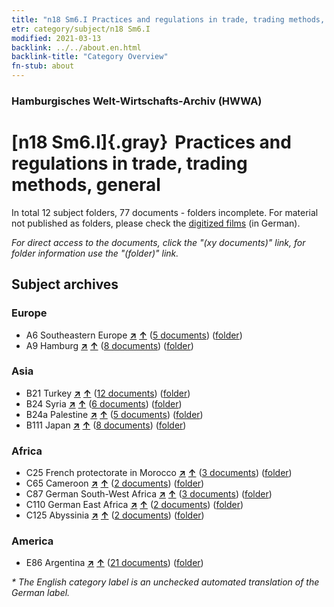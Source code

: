 ```yaml
---
title: "n18 Sm6.I Practices and regulations in trade, trading methods, general"
etr: category/subject/n18 Sm6.I
modified: 2021-03-13
backlink: ../../about.en.html
backlink-title: "Category Overview"
fn-stub: about
---
```


### Hamburgisches Welt-Wirtschafts-Archiv (HWWA)
# [n18 Sm6.I]{.gray}&#8201; Practices and regulations in trade, trading methods, general&#160; 





In total 12 subject folders, 77 documents - folders incomplete.
For material not published as folders, please check the [digitized films](/film/h1_sh) (in German).

_For direct access to the documents, click the "(xy documents)" link, for folder information use the "(folder)" link._

## Subject archives



### Europe

- A6 Southeastern Europe [**&nearr;**](../../../geo/i/140900/about.en.html "Southeastern Europe (all folders)") [**&uarr;**](../../../geo/about.en.html#A6 "Country category system") (<a href="https://pm20.zbw.eu/dfgview/sh/140900,145268" title="about: Southeastern Europe : Practices and regulations in trade, trading methods, general" target="_blank">5 documents</a>) ([folder](http://purl.org/pressemappe20/folder/sh/140900,145268))
- A9 Hamburg [**&nearr;**](../../../geo/i/140905/about.en.html "Hamburg (all folders)") [**&uarr;**](../../../geo/about.en.html#A9 "Country category system") (<a href="https://pm20.zbw.eu/dfgview/sh/140905,145268" title="about: Hamburg : Practices and regulations in trade, trading methods, general" target="_blank">8 documents</a>) ([folder](http://purl.org/pressemappe20/folder/sh/140905,145268))

### Asia

- B21 Turkey [**&nearr;**](../../../geo/i/141111/about.en.html "Turkey (all folders)") [**&uarr;**](../../../geo/about.en.html#B21 "Country category system") (<a href="https://pm20.zbw.eu/dfgview/sh/141111,145268" title="about: Turkey : Practices and regulations in trade, trading methods, general" target="_blank">12 documents</a>) ([folder](http://purl.org/pressemappe20/folder/sh/141111,145268))
- B24 Syria [**&nearr;**](../../../geo/i/141114/about.en.html "Syria (all folders)") [**&uarr;**](../../../geo/about.en.html#B24 "Country category system") (<a href="https://pm20.zbw.eu/dfgview/sh/141114,145268" title="about: Syria : Practices and regulations in trade, trading methods, general" target="_blank">6 documents</a>) ([folder](http://purl.org/pressemappe20/folder/sh/141114,145268))
- B24a Palestine [**&nearr;**](../../../geo/i/141115/about.en.html "Palestine (all folders)") [**&uarr;**](../../../geo/about.en.html#B24a "Country category system") (<a href="https://pm20.zbw.eu/dfgview/sh/141115,145268" title="about: Palestine : Practices and regulations in trade, trading methods, general" target="_blank">5 documents</a>) ([folder](http://purl.org/pressemappe20/folder/sh/141115,145268))
- B111 Japan [**&nearr;**](../../../geo/i/141272/about.en.html "Japan (all folders)") [**&uarr;**](../../../geo/about.en.html#B111 "Country category system") (<a href="https://pm20.zbw.eu/dfgview/sh/141272,145268" title="about: Japan : Practices and regulations in trade, trading methods, general" target="_blank">8 documents</a>) ([folder](http://purl.org/pressemappe20/folder/sh/141272,145268))

### Africa

- C25 French protectorate in Morocco [**&nearr;**](../../../geo/i/141358/about.en.html "French protectorate in Morocco (all folders)") [**&uarr;**](../../../geo/about.en.html#C25 "Country category system") (<a href="https://pm20.zbw.eu/dfgview/sh/141358,145268" title="about: French protectorate in Morocco : Practices and regulations in trade, trading methods, general" target="_blank">3 documents</a>) ([folder](http://purl.org/pressemappe20/folder/sh/141358,145268))
- C65 Cameroon [**&nearr;**](../../../geo/i/141410/about.en.html "Cameroon (all folders)") [**&uarr;**](../../../geo/about.en.html#C65 "Country category system") (<a href="https://pm20.zbw.eu/dfgview/sh/141410,145268" title="about: Cameroon : Practices and regulations in trade, trading methods, general" target="_blank">2 documents</a>) ([folder](http://purl.org/pressemappe20/folder/sh/141410,145268))
- C87 German South-West Africa [**&nearr;**](../../../geo/i/141450/about.en.html "German South-West Africa (all folders)") [**&uarr;**](../../../geo/about.en.html#C87 "Country category system") (<a href="https://pm20.zbw.eu/dfgview/sh/141450,145268" title="about: German South-West Africa : Practices and regulations in trade, trading methods, general" target="_blank">3 documents</a>) ([folder](http://purl.org/pressemappe20/folder/sh/141450,145268))
- C110 German East Africa [**&nearr;**](../../../geo/i/141471/about.en.html "German East Africa (all folders)") [**&uarr;**](../../../geo/about.en.html#C110 "Country category system") (<a href="https://pm20.zbw.eu/dfgview/sh/141471,145268" title="about: German East Africa : Practices and regulations in trade, trading methods, general" target="_blank">2 documents</a>) ([folder](http://purl.org/pressemappe20/folder/sh/141471,145268))
- C125 Abyssinia [**&nearr;**](../../../geo/i/141482/about.en.html "Abyssinia (all folders)") [**&uarr;**](../../../geo/about.en.html#C125 "Country category system") (<a href="https://pm20.zbw.eu/dfgview/sh/141482,145268" title="about: Abyssinia : Practices and regulations in trade, trading methods, general" target="_blank">2 documents</a>) ([folder](http://purl.org/pressemappe20/folder/sh/141482,145268))

### America

- E86 Argentina [**&nearr;**](../../../geo/i/141692/about.en.html "Argentina (all folders)") [**&uarr;**](../../../geo/about.en.html#E86 "Country category system") (<a href="https://pm20.zbw.eu/dfgview/sh/141692,145268" title="about: Argentina : Practices and regulations in trade, trading methods, general" target="_blank">21 documents</a>) ([folder](http://purl.org/pressemappe20/folder/sh/141692,145268))


_* The English category label is an unchecked automated translation of the German label._

